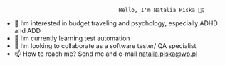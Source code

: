                                         Hello, I'm Natalia Piska 🙋‍♀️

- 👀 I’m interested in budget traveling and psychology, especially ADHD and ADD
- 🌱 I’m currently learning test automation
- 🤝 I’m looking to collaborate as a software tester/ QA specialist
- 📫 How to reach me? Send me and e-mail natalia.piska@wp.pl 
